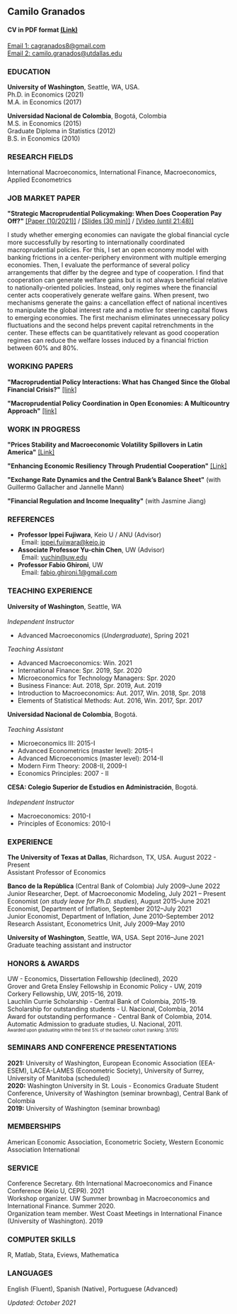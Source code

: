 ## **Camilo Granados**

#### CV in PDF format <a href="https://cagranados.github.io/GranadosCV.pdf" target="_blank">(Link)</a>

[Email 1: cagranados8@gmail.com](mailto:cagranados8@gmail.com) \
[Email 2: camilo.granados@utdallas.edu](mailto:camilo.granados@utdallas.edu)

### EDUCATION

**University of Washington**, Seattle, WA, USA.\
Ph.D. in Economics (2021)\
M.A. in Economics (2017)

**Universidad Nacional de Colombia**, Bogotá, Colombia\
M.S. in Economics (2015)\
Graduate Diploma in Statistics (2012) \
B.S. in Economics (2010)

### RESEARCH FIELDS

International Macroeconomics, International Finance, Macroeconomics, Applied Econometrics

### JOB MARKET PAPER

**"Strategic Macroprudential Policymaking: When Does Cooperation Pay Off?\"** 
 <a href="https://cagranados.github.io/files/papers/DynCoop.pdf" target="_blank"><u>[Paper (10/2021)]</u></a> /
 <a href="https://cagranados.github.io/files/papers/MaPdynSlides_USurrey.pdf" target="_blank"><u>[Slides (30 min)]</u></a> /
 <a href="https://www.youtube.com/watch?v=xX1YCaek0s0" target="_blank"><u>[Video (until 21:48)]</u></a>
 
I study whether emerging economies can navigate the global financial cycle more successfully by resorting to internationally coordinated macroprudential policies. For this, I set an open economy model with banking frictions in a center-periphery environment with multiple emerging economies. Then, I evaluate the performance of several policy arrangements that differ by the degree and type of cooperation. I find that cooperation can generate welfare gains but is not always beneficial relative to nationally-oriented policies. Instead, only regimes where the financial center acts cooperatively generate welfare gains. When present, two mechanisms generate the gains: a cancellation effect of national incentives to manipulate the global interest rate and a motive for steering capital flows to emerging economies. The first mechanism eliminates unnecessary policy fluctuations and the second helps prevent capital retrenchments in the center. These effects can be quantitatively relevant as good cooperation regimes can reduce the welfare losses induced by a financial friction between 60% and 80%.
 
### WORKING PAPERS

**"Macroprudential Policy Interactions: What has Changed Since the Global Financial Crisis?"** <a href="https://cagranados.github.io/files/papers/MaPInteractions.pdf"><u>[link]</u></a> 

**"Macroprudential Policy Coordination in Open Economies: A Multicountry Approach"** <a href="https://cagranados.github.io/files/papers/MaPCoordFinite.pdf"><u>[link]</u></a> 

### WORK IN PROGRESS

**"Prices Stability and Macroeconomic Volatility Spillovers in Latin America"** <a href="https://cagranados.github.io/files/papers/VolSpilloversLatam.pdf"><u>[Link]</u></a>

**"Enhancing Economic Resiliency Through Prudential Cooperation"** <a href="https://cagranados.github.io/files/papers/DynResilience.pdf"><u>[Link]</u></a>

**"Exchange Rate Dynamics and the Central Bank’s Balance Sheet"** (with Guillermo Gallacher and Jannelle Mann)

**"Financial Regulation and Income Inequality"** (with Jasmine Jiang)


### REFERENCES

-   **Professor Ippei Fujiwara**, Keio U / ANU (Advisor)\
&nbsp; Email: <ippei.fujiwara@keio.jp>
-   **Associate Professor Yu-chin Chen**, UW (Advisor)\
&nbsp; Email: [yuchin@uw.edu](mailto:yuchin@uw.edu)
-   **Professor Fabio Ghironi**, UW\
&nbsp; Email: <fabio.ghironi.1@gmail.com>


### TEACHING EXPERIENCE

**University of Washington**, Seattle, WA\
\
*Independent Instructor*
-   Advanced Macroeconomics (*Undergraduate*), Spring 2021

*Teaching Assistant*
- Advanced Macroeconomics: Win. 2021 
- International Finance: Spr. 2019, Spr. 2020
- Microeconomics for Technology Managers: Spr. 2020
- Business Finance: Aut. 2018, Spr. 2019, Aut. 2019
- Introduction to Macroeconomics: Aut. 2017, Win. 2018, Spr. 2018
- Elements of Statistical Methods: Aut. 2016, Win. 2017, Spr. 2017

**Universidad Nacional de Colombia**, Bogotá.\
\
*Teaching Assistant*
- Microeconomics III: 2015-I
- Advanced Econometrics (master level): 2015-I
- Advanced Microeconomics (master level): 2014-II
- Modern Firm Theory: 2008-II, 2009-I
- Economics Principles: 2007 - II

**CESA: Colegio Superior de Estudios en Administración**, Bogotá.\
\
*Independent Instructor*
- Macroeconomics: 2010-I 
- Principles of Economics: 2010-I


### EXPERIENCE

**The University of Texas at Dallas**, Richardson, TX, USA. August 2022 - Present \
Assistant Professor of Economics

**Banco de la República** (Central Bank of Colombia) July 2009–June 2022 \
Junior Researcher, Dept. of Macroeconomic Modeling, July 2021 – Present \
Economist (*on study leave for Ph.D. studies*), August 2015–June 2021 \
Economist, Department of Inflation, September 2012–July 2021 \
Junior Economist, Department of Inflation, June 2010–September 2012 \
Research Assistant, Econometrics Unit, July 2009–May 2010 

**University of Washington**, Seattle, WA, USA. Sept 2016–June 2021 \
Graduate teaching assistant and instructor

### HONORS & AWARDS

UW - Economics, Dissertation Fellowship (declined), 2020 \
Grover and Greta Ensley Fellowship in Economic Policy - UW, 2019 \
Corkery Fellowship, UW, 2015-16, 2019. \
Lauchlin Currie Scholarship - Central Bank of Colombia, 2015-19. \
Scholarship for outstanding students  - U. Nacional, Colombia, 2014 \
Award for outstanding performance - Central Bank of Colombia, 2014. \
Automatic Admission to graduate studies, U. Nacional, 2011. \
<sub><sup>Awarded upon graduating within the best 5% of the bachelor cohort (ranking: 3/105)</sup></sub>


### SEMINARS AND CONFERENCE PRESENTATIONS

**2021:** University of Washington, European Economic Association (EEA-ESEM), LACEA-LAMES (Econometric Society), University of Surrey, University of Manitoba (scheduled) \
**2020:** Washington University in St. Louis - Economics Graduate Student Conference, University of Washington (seminar brownbag), Central Bank of Colombia \
**2019:** University of Washington (seminar brownbag)

### MEMBERSHIPS

American Economic Association, Econometric Society, Western Economic Association International

### SERVICE

Conference Secretary. 6th International Macroeconomics and Finance Conference (Keio U, CEPR). 2021 \
Workshop organizer. UW Summer brownbag in Macroeconomics and International Finance. Summer 2020. \
Organization team member. West Coast Meetings in International Finance (University of Washington). 2019 


### COMPUTER SKILLS

R, Matlab, Stata, Eviews, Mathematica

### LANGUAGES

English (Fluent), Spanish (Native), Portuguese (Advanced)

*Updated: October 2021*
